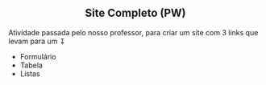 <h2 align="center">Site Completo (PW)</h2>
Atividade passada pelo nosso professor, para criar um site com 3 links que levam para um ↧
<ul>
<li>Formulário</li>
<li>Tabela</li>  
<li>Listas</li>
</ul>
